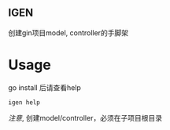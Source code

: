 IGEN
----

创建gin项目model, controller的手脚架

# Usage

go install 后请查看help

```igen help```

*注意*, 创建model/controller，必须在子项目根目录